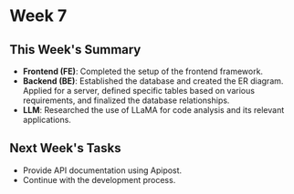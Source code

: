 # Week 7
## This Week's Summary
- **Frontend (FE)**: Completed the setup of the frontend framework.
- **Backend (BE)**: Established the database and created the ER diagram. Applied for a server, defined specific tables based on various requirements, and finalized the database relationships.
- **LLM**: Researched the use of LLaMA for code analysis and its relevant applications.

## Next Week's Tasks
- Provide API documentation using Apipost.
- Continue with the development process.
